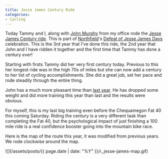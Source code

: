 ```yaml
---
title: Jesse James Century Ride
categories:
- Cycling
---
```


Today Tammy and I, along with [John Murphy](http://murphybytes.com/blog/) from my office rode the [Jesse James Century ride](http://www.northfieldrotary.org/bikeinfo.html). This is part of [Northfield](http://www.northfieldchamber.com/)'s [Defeat of Jesse James Days](http://www.defeatofjessejamesdays.org/) celebration. This is the 3rd year that I've done this ride, the 2nd year that John and I have ridden it together and the first time that Tammy has done a century _ever_!

Starting with firsts Tammy did her very first century today. Previous to this her longest ride was in the high 70s of miles but she can now add a century to her list of cycling accomplishments. She did a great job, set her pace and rode steadily through the entire thing.

John has a much more pleasant time than [last year](http://murphybytes.com/blog/archives/000020.html). He has dropped some weight and did more training this year than last and the results were obvious.

For myself, this is my last big training even before the Chequamegon Fat 40 this coming Saturday. Riding the century is a very different task than completing the Fat 40, but the psychological impact of just finishing a 100 mile ride is a real confidence booster going into the mountain bike race.

Here is the map of the route this year, it was modified from previous years. We rode clockwise around the map.

![](/assets/posts/{{ page.date | date: "%Y" }}/r_jesse-james-map.gif)

